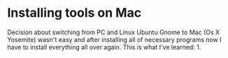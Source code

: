 Installing tools on Mac
=======================

Decision about switching from PC and Linux Ubuntu Gnome to Mac (Os X Yosemite) wasn't easy and after installing all of necessary programs now I have to install everything all over again.
This is what I've learned:
  1.
